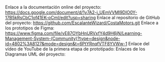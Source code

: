 Enlace a la documentación online del proyecto: https://docs.google.com/document/d/1y7A2-j_UEmVVMl9DIO0Y-17B5kRsCbC1of41EK-oCmI/edit?usp=sharing
Enlace al repositorio de GitHub del proyecto: https://github.com/EscalanteWizard/CostaMotors.git
Enlace a los prototipos de Figma: https://www.figma.com/file/vE87OYbHnURVxfY4d9H6jN/Learning-Management-System-(Community)?type=design&node-id=4802%3A8127&mode=design&t=6PtYRnqfVTF8YVWw-1
Enlace del vídeo de YouTube de la primera etapa de prototipado:
Enlaces de los Diagramas UML del proyecto:

